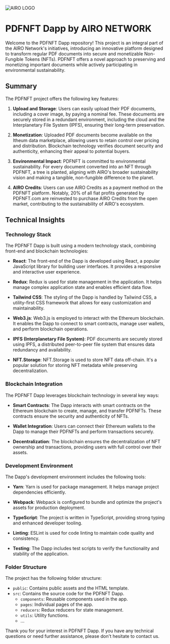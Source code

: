 ![AIRO LOGO](https://images.squarespace-cdn.com/content/v1/63ac024c34ca051c07c3c294/5d7ea82b-71b9-4ab7-90a5-3479cb0a67b0/Airo+green+logo.png?format=200w)

# PDFNFT Dapp by AIRO NETWORK

Welcome to the PDFNFT Dapp repository! This project is an integral part of the AIRO Network's initiatives, introducing an innovative platform designed to transform regular PDF documents into secure and monetizable Non-Fungible Tokens (NFTs). PDFNFT offers a novel approach to preserving and monetizing important documents while actively participating in environmental sustainability.

## Summary

The PDFNFT project offers the following key features:

1. **Upload and Storage**: Users can easily upload their PDF documents, including a cover image, by paying a nominal fee. These documents are securely stored in a redundant environment, including the cloud and the Interplanetary File System (IPFS), ensuring their long-term preservation.

2. **Monetization**: Uploaded PDF documents become available on the Itheum data marketplace, allowing users to retain control over pricing and distribution. Blockchain technology verifies document security and authenticity, enhancing their appeal to potential buyers.

3. **Environmental Impact**: PDFNFT is committed to environmental sustainability. For every document converted into an NFT through PDFNFT, a tree is planted, aligning with AIRO's broader sustainability vision and making a tangible, non-fungible difference to the planet.

4. **AIRO Credits**: Users can use AIRO Credits as a payment method on the PDFNFT platform. Notably, 20% of all fiat profits generated by PDFNFT.com are reinvested to purchase AIRO Credits from the open market, contributing to the sustainability of AIRO's ecosystem.

## Technical Insights

### Technology Stack

The PDFNFT Dapp is built using a modern technology stack, combining front-end and blockchain technologies:

- **React**: The front-end of the Dapp is developed using React, a popular JavaScript library for building user interfaces. It provides a responsive and interactive user experience.

- **Redux**: Redux is used for state management in the application. It helps manage complex application state and enables efficient data flow.

- **Tailwind CSS**: The styling of the Dapp is handled by Tailwind CSS, a utility-first CSS framework that allows for easy customization and maintainability.

- **Web3.js**: Web3.js is employed to interact with the Ethereum blockchain. It enables the Dapp to connect to smart contracts, manage user wallets, and perform blockchain operations.

- **IPFS (Interplanetary File System)**: PDF documents are securely stored using IPFS, a distributed peer-to-peer file system that ensures data redundancy and availability.

- **NFT.Storage**: NFT.Storage is used to store NFT data off-chain. It's a popular solution for storing NFT metadata while preserving decentralization.

### Blockchain Integration

The PDFNFT Dapp leverages blockchain technology in several key ways:

- **Smart Contracts**: The Dapp interacts with smart contracts on the Ethereum blockchain to create, manage, and transfer PDFNFTs. These contracts ensure the security and authenticity of NFTs.

- **Wallet Integration**: Users can connect their Ethereum wallets to the Dapp to manage their PDFNFTs and perform transactions securely.

- **Decentralization**: The blockchain ensures the decentralization of NFT ownership and transactions, providing users with full control over their assets.

### Development Environment

The Dapp's development environment includes the following tools:

- **Yarn**: Yarn is used for package management. It helps manage project dependencies efficiently.

- **Webpack**: Webpack is configured to bundle and optimize the project's assets for production deployment.

- **TypeScript**: The project is written in TypeScript, providing strong typing and enhanced developer tooling.

- **Linting**: ESLint is used for code linting to maintain code quality and consistency.

- **Testing**: The Dapp includes test scripts to verify the functionality and stability of the application.

### Folder Structure

The project has the following folder structure:

- `public`: Contains public assets and the HTML template.
- `src`: Contains the source code for the PDFNFT Dapp.
  - `components`: Reusable components used in the app.
  - `pages`: Individual pages of the app.
  - `reducers`: Redux reducers for state management.
  - `utils`: Utility functions.
  - ...

Thank you for your interest in PDFNFT Dapp. If you have any technical questions or need further assistance, please don't hesitate to contact us.
